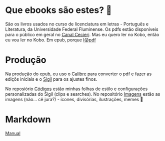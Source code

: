 # Que ebooks são estes? 🤔

São os livros usados no curso de licenciatura em letras - Português e Literatura, da Universidade Federal Fluminense. Os pdfs estão disponíveis para o público em geral no [Canal Cecierj](https://canal.cecierj.edu.br/). Mas eu quero ler no Kobo, então eu vou ler no Kobo. Em epub, porque [I😡pdf](https://www.ilovepdf.com/)

# Produção
 
Na produção do epub, eu uso o [Calibre](https://calibre-ebook.com/download) para converter o pdf e fazer as ediçõs iniciais e o [Sigil](https://sigil-ebook.com/) para os ajustes finos. 

No reposiório [Códigos](https://github.com/Alineonline/repo-codigos) estão minhas folhas de estilo e configurações personalizadas do Sigil (clips e searches). No repositório [Imagens](https://github.com/Alineonline/Imagens) estão as imagens (não... cê jura?) - ícones, divisórias, ilustrações, memes 🙂 

# Markdown
[Manual](https://www.markdownguide.org/basic-syntax/)
